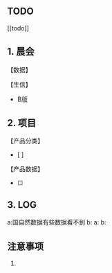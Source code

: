 ## TODO
[[todo]]


## 1. 晨会
【数据】


【生信】
- B版

## 2. 项目
【产品分类】
- [ ] 

【产品数据】

- [ ] 



## 3. LOG
a:国自然数据有些数据看不到
b:
a:
b:



## 注意事项
1. 

  




